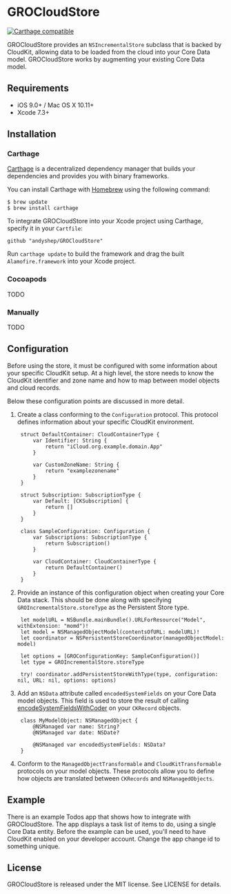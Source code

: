 # GROCloudStore

[![Carthage compatible](https://img.shields.io/badge/Carthage-compatible-4BC51D.svg?style=flat)](https://github.com/Carthage/Carthage)

GROCloudStore provides an `NSIncrementalStore` subclass that is backed by CloudKit, allowing data to be loaded from the cloud into your Core Data model. GROCloudStore works by augmenting your existing Core Data model.

## Requirements

 * iOS 9.0+ / Mac OS X 10.11+
 * Xcode 7.3+

## Installation

### Carthage

[Carthage](https://github.com/Carthage/Carthage) is a decentralized dependency manager that builds your dependencies and provides you with binary frameworks.

You can install Carthage with [Homebrew](http://brew.sh/) using the following command:

	$ brew update
	$ brew install carthage

To integrate GROCloudStore into your Xcode project using Carthage, specify it in your `Cartfile`:

	github "andyshep/GROCloudStore"

Run `carthage update` to build the framework and drag the built `Alamofire.framework` into your Xcode project.

### Cocoapods

TODO

### Manually

TODO

## Configuration

Before using the store, it must be configured with some information about your specific CloudKit setup. At a high level, the store needs to know the CloudKit identifier and zone name and how to map between model objects and cloud records.

Below these configuration points are discussed in more detail.

1. Create a class conforming to the `Configuration` protocol. This protocol defines information about your specific CloudKit environment.

		struct DefaultContainer: CloudContainerType {
		    var Identifier: String {
		        return "iCloud.org.example.domain.App"
		    }
		    
		    var CustomZoneName: String {
		        return "examplezonename"
		    }
		}
		
		struct Subscription: SubscriptionType {
		    var Default: [CKSubscription] {
		        return []
		    }
		}
		
		class SampleConfiguration: Configuration {
		    var Subscriptions: SubscriptionType {
		        return Subscription()
		    }
		    
		    var CloudContainer: CloudContainerType {
		        return DefaultContainer()
		    }
		}


2. Provide an instance of this configuration object when creating your Core Data stack. This should be done along with specifying `GROIncrementalStore.storeType` as the Persistent Store type.

		let modelURL = NSBundle.mainBundle().URLForResource("Model", withExtension: "momd")!
		let model = NSManagedObjectModel(contentsOfURL: modelURL)!
		let coordinator = NSPersistentStoreCoordinator(managedObjectModel: model)
	
		let options = [GROConfigurationKey: SampleConfiguration()]
		let type = GROIncrementalStore.storeType
            
		try! coordinator.addPersistentStoreWithType(type, configuration: nil, URL: nil, options: options)
		
3. Add an `NSData` attribute called `encodedSystemFields` on your Core Data model objects. This field is used to store the result of calling [encodeSystemFieldsWithCoder](https://developer.apple.com/library/ios/documentation/CloudKit/Reference/CKRecord_class/#//apple_ref/occ/instm/CKRecord/encodeSystemFieldsWithCoder:) on your `CKRecord` objects.


		class MyModelObject: NSManagedObject {
			@NSManaged var name: String?
			@NSManaged var date: NSDate?
    
			@NSManaged var encodedSystemFields: NSData?
		}

4. Conform to the `ManagedObjectTransformable` and `CloudKitTransformable` protocols on your model objects. These protocols allow you to define how objects are translated between `CKRecords` and `NSManagedObjects`.


## Example

There is an example Todos app that shows how to integrate with GROCloudStore. The app displays a task list of items to do, using a single Core Data entity. Before the example can be used, you'll need to have CloudKit enabled on your developer account. Change the app change id to something unique.

## License

GROCloudStore is released under the MIT license. See LICENSE for details.